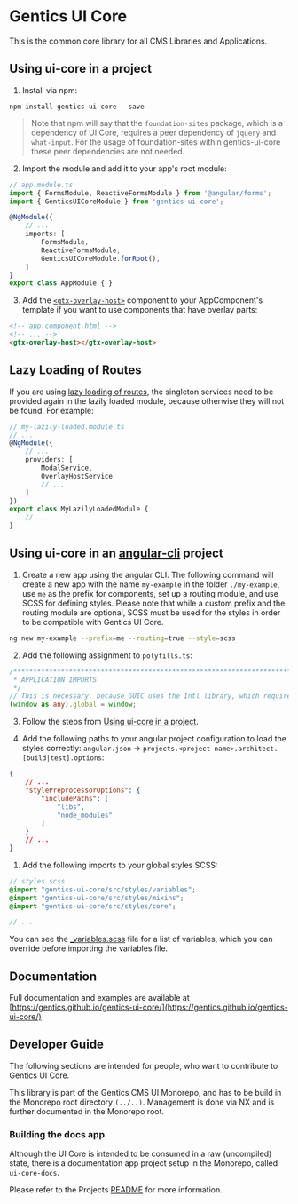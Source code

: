 # Gentics UI Core

This is the common core library for all CMS Libraries and Applications.

## Using ui-core in a project

1. Install via npm:

```
npm install gentics-ui-core --save
```

> Note that npm will say that the `foundation-sites` package, which is a dependency of UI Core, requires a peer dependency of `jquery` and `what-input`. For the usage of foundation-sites within gentics-ui-core these peer dependencies are not needed.

2. Import the module and add it to your app's root module:

```ts
// app.module.ts
import { FormsModule, ReactiveFormsModule } from '@angular/forms';
import { GenticsUICoreModule } from 'gentics-ui-core';

@NgModule({
    // ...
    imports: [
        FormsModule,
        ReactiveFormsModule,
        GenticsUICoreModule.forRoot(),
    ]
}
export class AppModule { }
```

3. Add the [`<gtx-overlay-host>`](https://gentics.github.io/gentics-ui-core/#/overlay-host) component to your AppComponent's template if you want to use components that have overlay parts:

```html
<!-- app.component.html -->
<!-- ... -->
<gtx-overlay-host></gtx-overlay-host>
```
## Lazy Loading of Routes

If you are using [lazy loading of routes](https://angular.io/guide/lazy-loading-ngmodules),  the singleton services need to be provided again in the lazily loaded module, because otherwise they will not be found. For example:

```ts
// my-lazily-loaded.module.ts
// ...
@NgModule({
    // ...
    providers: [
        ModalService,
        OverlayHostService
        // ...
    ]
})
export class MyLazilyLoadedModule {
    // ...
}
```

## Using ui-core in an [angular-cli](https://cli.angular.io/) project

1. Create a new app using the angular CLI.
The following command will create a new app with the name `my-example` in the folder `./my-example`, use `me` as the prefix for components, set up a routing module, and use SCSS for defining styles. Please note that while a custom prefix and the routing module are optional, SCSS must be used for the styles in order to be compatible with Gentics UI Core.

```sh
ng new my-example --prefix=me --routing=true --style=scss
```

2. Add the following assignment to `polyfills.ts`:

```ts
/***************************************************************************************************
 * APPLICATION IMPORTS
 */
// This is necessary, because GUIC uses the Intl library, which requires a global object (like in Node.js).
(window as any).global = window;
```

3. Follow the steps from [Using ui-core in a project](#using-ui-core-in-a-project).

4. Add the following paths to your angular project configuration to load the styles correctly: `angular.json` -> `projects.<project-name>.architect.[build|test].options`:

```json
{
    // ...
    "stylePreprocessorOptions": {
        "includePaths": [
            "libs",
            "node_modules"
        ]
    }
    // ...
}
```

1. Add the following imports to your global styles SCSS:

```scss
// styles.scss
@import "gentics-ui-core/src/styles/variables";
@import "gentics-ui-core/src/styles/mixins";
@import "gentics-ui-core/src/styles/core";

// ...
```

You can see the [_variables.scss](src/styles/_variables.scss) file for a list of variables, which you can override before importing the variables file.

## Documentation

Full documentation and examples are available at [https://gentics.github.io/gentics-ui-core/](https://gentics.github.io/gentics-ui-core/)

## Developer Guide

The following sections are intended for people, who want to contribute to Gentics UI Core.

This library is part of the Gentics CMS UI Monorepo, and has to be build in the Monorepo root directory `(../..)`.
Management is done via NX and is further documented in the Monorepo root.

### Building the docs app

Although the UI Core is intended to be consumed in a raw (uncompiled) state,
there is a documentation app project setup in the Monorepo, called `ui-core-docs`.

Please refer to the Projects [README](../../apps/ui-core-docs/README.md) for more information.
